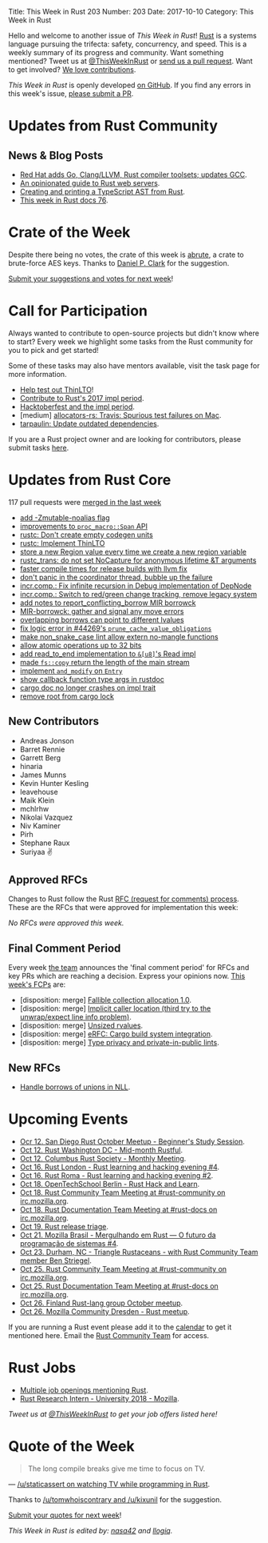 Title: This Week in Rust 203
Number: 203
Date: 2017-10-10
Category: This Week in Rust

Hello and welcome to another issue of *This Week in Rust*!
[Rust](http://rust-lang.org) is a systems language pursuing the trifecta: safety, concurrency, and speed.
This is a weekly summary of its progress and community.
Want something mentioned? Tweet us at [@ThisWeekInRust](https://twitter.com/ThisWeekInRust) or [send us a pull request](https://github.com/cmr/this-week-in-rust).
Want to get involved? [We love contributions](https://github.com/rust-lang/rust/blob/master/CONTRIBUTING.md).

*This Week in Rust* is openly developed [on GitHub](https://github.com/cmr/this-week-in-rust).
If you find any errors in this week's issue, [please submit a PR](https://github.com/cmr/this-week-in-rust/pulls).

# Updates from Rust Community

## News & Blog Posts

* [Red Hat adds Go, Clang/LLVM, Rust compiler toolsets; updates GCC](https://developers.redhat.com/blog/2017/10/04/red-hat-adds-go-clangllvm-rust-compiler-toolsets-updates-gcc/).
* [An opinionated guide to Rust web servers](https://wiki.alopex.li/AnOpinionatedGuideToRustWebServers).
* [Creating and printing a TypeScript AST from Rust](http://blog.ctaggart.com/2017/10/creating-and-printing-typescript-ast.html).
* [This week in Rust docs 76](https://guillaumegomez.github.io/this-week-in-rust-docs/blog/this-week-in-rust-docs-76).

# Crate of the Week

Despite there being no votes, the crate of this week is [abrute](https://crates.io/crates/abrute), a crate to brute-force AES keys.
Thanks to [Daniel P. Clark](https://users.rust-lang.org/u/danielpclark) for the suggestion.

[Submit your suggestions and votes for next week][submit_crate]!

[submit_crate]: https://users.rust-lang.org/t/crate-of-the-week/2704

# Call for Participation

Always wanted to contribute to open-source projects but didn't know where to start?
Every week we highlight some tasks from the Rust community for you to pick and get started!

Some of these tasks may also have mentors available, visit the task page for more information.

* [Help test out ThinLTO](https://internals.rust-lang.org/t/help-test-out-thinlto/6017)!
* [Contribute to Rust's 2017 impl period](https://www.rustaceans.org/findwork/impl).
* [Hacktoberfest and the impl period](http://blog.community.rs/2017/10/02/hacktoberfest-and-the-impl-period.html).
* [medium] [allocators-rs: Travis: Spurious test failures on Mac](https://github.com/ezrosent/allocators-rs/issues/36).
* [tarpaulin: Update outdated dependencies](https://github.com/xd009642/tarpaulin/issues/45).

If you are a Rust project owner and are looking for contributors, please submit tasks [here][guidelines].

[guidelines]: https://users.rust-lang.org/t/twir-call-for-participation/4821

# Updates from Rust Core

117 pull requests were [merged in the last week][merged]

[merged]: https://github.com/search?q=is%3Apr+org%3Arust-lang+is%3Amerged+merged%3A2017-10-02..2017-10-09

* [add -Zmutable-noalias flag](https://github.com/rust-lang/rust/pull/45012)
* [improvements to `proc_macro::Span` API](https://github.com/rust-lang/rust/pull/43604)
* [rustc: Don't create empty codegen units](https://github.com/rust-lang/rust/pull/45035)
* [rustc: Implement ThinLTO](https://github.com/rust-lang/rust/pull/44841)
* [store a new Region value every time we create a new region variable](https://github.com/rust-lang/rust/pull/44878)
* [rustc_trans: do not set NoCapture for anonymous lifetime &T arguments](https://github.com/rust-lang/rust/pull/45033)
* [faster compile times for release builds with llvm fix](https://github.com/rust-lang/rust/pull/45054)
* [don't panic in the coordinator thread, bubble up the failure](https://github.com/rust-lang/rust/pull/45111)
* [incr.comp.: Fix infinite recursion in Debug implementation of DepNode](https://github.com/rust-lang/rust/pull/45018)
* [incr.comp.: Switch to red/green change tracking, remove legacy system](https://github.com/rust-lang/rust/pull/44901)
* [add notes to report_conflicting_borrow MIR borrowck](https://github.com/rust-lang/rust/pull/44882)
* [MIR-borrowck: gather and signal any move errors](https://github.com/rust-lang/rust/pull/45016)
* [overlapping borrows can point to different lvalues](https://github.com/rust-lang/rust/pull/44999)
* [fix logic error in #44269's `prune_cache_value_obligations`](https://github.com/rust-lang/rust/pull/45065)
* [make non_snake_case lint allow extern no-mangle functions](https://github.com/rust-lang/rust/pull/44966)
* [allow atomic operations up to 32 bits](https://github.com/rust-lang/rust/pull/44978)
* [add read_to_end implementation to `&[u8]`'s Read impl](https://github.com/rust-lang/rust/pull/45083)
* [made `fs::copy` return the length of the main stream](https://github.com/rust-lang/rust/pull/44895)
* [implement `and_modify` on `Entry`](https://github.com/rust-lang/rust/pull/44734)
* [show callback function type args in rustdoc](https://github.com/rust-lang/rust/pull/44892)
* [cargo doc no longer crashes on impl trait](https://github.com/rust-lang/rust/pull/44860)
* [remove root from cargo lock](https://github.com/rust-lang/cargo/pull/4571)

## New Contributors

* Andreas Jonson
* Barret Rennie
* Garrett Berg
* hinaria
* James Munns
* Kevin Hunter Kesling
* leavehouse
* Maik Klein
* mchlrhw
* Nikolai Vazquez
* Niv Kaminer
* Pirh
* Stephane Raux
* Suriyaa ✌️️

## Approved RFCs

Changes to Rust follow the Rust [RFC (request for comments)
process](https://github.com/rust-lang/rfcs#rust-rfcs). These
are the RFCs that were approved for implementation this week:

*No RFCs were approved this week.*

## Final Comment Period

Every week [the team](https://www.rust-lang.org/team.html) announces the
'final comment period' for RFCs and key PRs which are reaching a
decision. Express your opinions now. [This week's FCPs][fcp] are:

[fcp]: https://github.com/rust-lang/rfcs/labels/final-comment-period

* [disposition: merge] [Fallible collection allocation 1.0](https://github.com/rust-lang/rfcs/pull/2116).
* [disposition: merge] [Implicit caller location (third try to the unwrap/expect line info problem)](https://github.com/rust-lang/rfcs/pull/2091).
* [disposition: merge] [Unsized rvalues](https://github.com/rust-lang/rfcs/pull/1909).
* [disposition: merge] [eRFC: Cargo build system integration](https://github.com/rust-lang/rfcs/pull/2136).
* [disposition: merge] [Type privacy and private-in-public lints](https://github.com/rust-lang/rfcs/pull/2145).

## New RFCs

* [Handle borrows of unions in NLL](https://github.com/rust-lang/rfcs/pull/2168).

# Upcoming Events

* [Ocr 12. San Diego Rust October Meetup - Beginner's Study Session](https://www.meetup.com/San-Diego-Rust/events/243960032/).
* [Oct 12. Rust Washington DC - Mid-month Rustful](https://www.meetup.com/RustDC/events/243672292/).
* [Oct 12. Columbus Rust Society - Monthly Meeting](https://www.meetup.com/columbus-rs/events/243389836/).
* [Oct 16. Rust London - Rust learning and hacking evening #4](https://www.meetup.com/Rust-London-User-Group/events/244021078/).
* [Oct 16. Rust Roma - Rust learning and hacking evening #2](https://www.meetup.com/it-IT/Rust-Roma/events/243948917/).
* [Oct 18. OpenTechSchool Berlin - Rust Hack and Learn](https://www.meetup.com/opentechschool-berlin/events/243663198/).
* [Oct 18. Rust Community Team Meeting at #rust-community on irc.mozilla.org](https://chat.mibbit.com/?server=irc.mozilla.org&channel=%23rust-community).
* [Oct 18. Rust Documentation Team Meeting at #rust-docs on irc.mozilla.org](https://chat.mibbit.com/?server=irc.mozilla.org&channel=%23rust-docs).
* [Oct 19. Rust release triage](https://internals.rust-lang.org/t/release-cycle-triage-proposal/3544).
* [Oct 21. Mozilla Brasil - Mergulhando em Rust — O futuro da programação de sistemas #4](https://www.eventbrite.com.br/e/mergulhando-em-rust-o-futuro-da-programacao-de-sistemas-4-registration-38145874337).
* [Oct 23. Durham, NC - Triangle Rustaceans - with Rust Community Team member Ben Striegel](https://www.meetup.com/triangle-rustaceans/events/243586365/).
* [Oct 25. Rust Community Team Meeting at #rust-community on irc.mozilla.org](https://chat.mibbit.com/?server=irc.mozilla.org&channel=%23rust-community).
* [Oct 25. Rust Documentation Team Meeting at #rust-docs on irc.mozilla.org](https://chat.mibbit.com/?server=irc.mozilla.org&channel=%23rust-docs).
* [Oct 26. Finland Rust-lang group October meetup](https://www.meetup.com/Finland-Rust-Meetup/events/243886850/).
* [Oct 26. Mozilla Community Dresden - Rust meetup](https://www.meetup.com/Mozilla-Community-Dresden/events/243915635/).

If you are running a Rust event please add it to the [calendar] to get
it mentioned here. Email the [Rust Community Team][community] for access.

[calendar]: https://www.google.com/calendar/embed?src=apd9vmbc22egenmtu5l6c5jbfc%40group.calendar.google.com
[community]: mailto:community-team@rust-lang.org

# Rust Jobs

* [Multiple job openings mentioning Rust](https://www.reddit.com/r/rust/comments/743qal/15_job_openings_mentioning_rust_in_this_months/).
* [Rust Research Intern - University 2018 - Mozilla](https://careers.mozilla.org/position/gh/864822).

*Tweet us at [@ThisWeekInRust](https://twitter.com/ThisWeekInRust) to get your job offers listed here!*

# Quote of the Week

> The long compile breaks give me time to focus on TV.

— [/u/staticassert on watching TV while programming in Rust](https://www.reddit.com/r/rust/comments/74tyqx/what_are_reasons_to_spend_time_on_rust/do1bzpx/).

Thanks to [/u/tomwhoiscontrary and /u/kixunil](https://www.reddit.com/r/rust/comments/74tyqx/what_are_reasons_to_spend_time_on_rust/do4n5xq/?context=3) for the suggestion.

[Submit your quotes for next week][submit]!

[submit]: http://users.rust-lang.org/t/twir-quote-of-the-week/328

*This Week in Rust is edited by: [nasa42](https://github.com/nasa42) and [llogiq](https://github.com/llogiq).*
